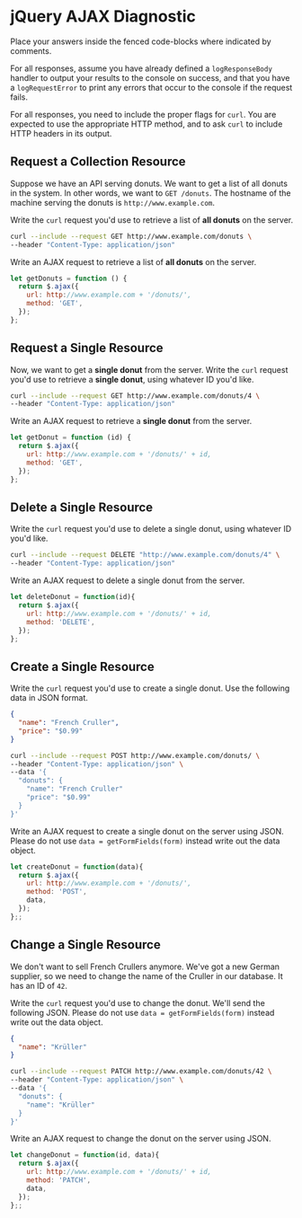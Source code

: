 # jQuery AJAX Diagnostic

Place your answers inside the fenced code-blocks where indicated by comments.

For all responses,  assume you have already defined a `logResponseBody` handler
to output your results to the console on success, and that you have a
`logRequestError` to print any errors that occur to the console if the request
fails.

For all responses, you need to include the proper flags for `curl`. You are
expected to use the appropriate HTTP method, and to ask `curl` to include HTTP
headers in its output.

## Request a Collection Resource

Suppose we have an API serving donuts. We want to get a list of all donuts in
the system. In other words, we want to `GET /donuts`. The hostname of the
machine serving the donuts is `http://www.example.com`.

Write the `curl` request you'd use to retrieve a list of **all donuts** on the
server.

```sh
curl --include --request GET http://www.example.com/donuts \
--header "Content-Type: application/json"
```

Write an AJAX request to retrieve a list of **all donuts** on the server.

```js
let getDonuts = function () {
  return $.ajax({
    url: http://www.example.com + '/donuts/',
    method: 'GET',
  });
};
```

## Request a Single Resource

Now, we want to get a **single donut** from the server. Write the `curl` request
you'd use to retrieve a **single donut**, using whatever ID you'd like.

```sh
curl --include --request GET http://www.example.com/donuts/4 \
--header "Content-Type: application/json"
```

Write an AJAX request to retrieve a **single donut** from the server.

```js
let getDonut = function (id) {
  return $.ajax({
    url: http://www.example.com + '/donuts/' + id,
    method: 'GET',
  });
};
```

## Delete a Single Resource

Write the `curl` request you'd use to delete a single donut, using whatever
ID you'd like.

```sh
curl --include --request DELETE "http://www.example.com/donuts/4" \
--header "Content-Type: application/json"
```

Write an AJAX request to delete a single donut from the server.

```js
let deleteDonut = function(id){
  return $.ajax({
    url: http://www.example.com + '/donuts/' + id,
    method: 'DELETE',
  });
};
```

## Create a Single Resource

Write the `curl` request you'd use to create a single donut. Use the following
data in JSON format.

```json
{
  "name": "French Cruller",
  "price": "$0.99"
}
```

```sh
curl --include --request POST http://www.example.com/donuts/ \
--header "Content-Type: application/json" \
--data '{
  "donuts": {
    "name": "French Cruller"
    "price": "$0.99"
  }
}'
```

Write an AJAX request to create a single donut on the server using JSON. Please
do not use `data = getFormFields(form)` instead write out the data object.

```js
let createDonut = function(data){
  return $.ajax({
    url: http://www.example.com + '/donuts/',
    method: 'POST',
    data,
  });
};;
```

## Change a Single Resource

We don't want to sell French Crullers anymore. We've got a new German supplier,
so we need to change the name of the Cruller in our database. It has an ID of
`42`.

Write the `curl` request you'd use to change the donut. We'll send the following
JSON. Please do not use `data = getFormFields(form)` instead write out the data
object.

```json
{
  "name": "Krüller"
}
```

```sh
curl --include --request PATCH http://www.example.com/donuts/42 \
--header "Content-Type: application/json" \
--data '{
  "donuts": {
    "name": "Krüller"
  }
}'
```

Write an AJAX request to change the donut on the server using JSON.

```js
let changeDonut = function(id, data){
  return $.ajax({
    url: http://www.example.com + '/donuts/' + id,
    method: 'PATCH',
    data,
  });
};;
```

